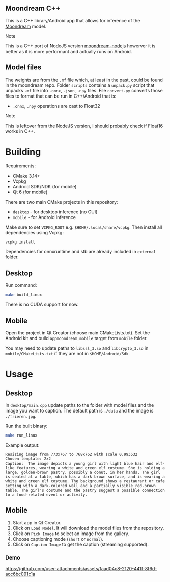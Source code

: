 ## Moondream C++

This is a C++ library/Android app that allows for inference of the [Moondream](https://github.com/vikhyat/moondream) model.

> [!NOTE]
> This is a C++ port of NodeJS version [moondream-nodejs](https://github.com/leszkolukasz/moondream-nodejs) howerver it is better as it is more performant and actually runs on Android.

## Model files

The weights are from the `.mf` file which, at least in the past, could be found in the moondream repo. Folder `scripts` contains a `unpack.py` script that unpacks `.mf` file into `.onnx`, `.json`, `.npy` files. File `convert.py` converts those files to format that can be run in C++/Android that is:

- `.onnx`, `.npy` operations are cast to Float32

> [!NOTE]
> This is leftover from the NodeJS version, I should probably check if Float16 works in C++.

# Building

Requirements:

- CMake 3.14+
- Vcpkg
- Android SDK/NDK (for mobile)
- Qt 6 (for mobile)

There are two main CMake projects in this repository:

- `desktop` - for desktop inference (no GUI)
- `mobile` - for Android inference

Make sure to set `VCPKG_ROOT` e.g. `$HOME/.local/share/vcpkg`. Then install all dependencies using Vcpkg:

```bash
vcpkg install
```

Dependencies for onnxruntime and stb are already included in `external` folder.

## Desktop

Run command:

```bash
make build_linux
```

There is no CUDA support for now.

## Mobile

Open the project in Qt Creator (choose main CMakeLists.txt). Set the Android kit and build `appmoondream_mobile` target from `mobile` folder.

You may need to update paths to `libssl_3.so` and `libcrypto_3.so` in `mobile/CMakeLists.txt` if they are not in `$HOME/Android/Sdk`.

# Usage

## Desktop

In `desktop/main.cpp` update paths to the folder with model files and the image you want to caption. The default path is `./data` and the image is `./frieren.jpg`.

Run the built binary:

```bash
make run_linux
```

Example output:

```
Resizing image from 773x767 to 768x762 with scale 0.993532
Chosen template: 2x2
Caption:  The image depicts a young girl with light blue hair and elf-like features, wearing a white and green elf costume. She is holding a large, golden-brown pastry, possibly a donut, in her hands. The girl is seated at a table, which has a dark brown surface, and is wearing a white and green elf costume. The background shows a restaurant or cafe setting with a dark-colored wall and a partially visible red-brown table. The girl's costume and the pastry suggest a possible connection to a food-related event or activity.
```

## Mobile

1. Start app in Qt Creator.
2. Click on `Load Model`. It will download the model files from the repository.
3. Click on `Pick Image` to select an image from the gallery.
4. Choose captioning mode (`short` or `normal`).
5. Click on `Caption Image` to get the caption (streaming supported).

### Demo

https://github.com/user-attachments/assets/faad04c8-2120-441f-8f6d-acc6bc091c1a
